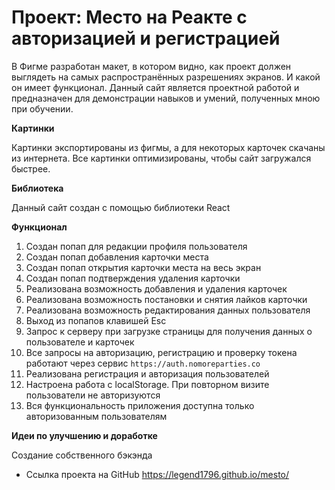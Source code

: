 # Проект: Место на Реакте с авторизацией и регистрацией

В Фигме разработан макет, в котором видно, как проект должен выглядеть на самых распространённых разрешениях экранов. И какой он имеет функционал.
Данный сайт является проектной работой и предназначен для демонстрации навыков и умений, полученных мною при обучении.


**Картинки**

Картинки экспортированы из фигмы, а для некоторых карточек скачаны из интернета. Все картинки оптимизированы, чтобы  сайт загружался быстрее.


**Библиотека**

Данный сайт создан с помощью библиотеки React

**Функционал**

1. Создан попап для редакции профиля пользователя
2. Создан попап добавления карточки места
3. Создан попап открытия карточки места на весь экран
4. Создан попап подтверждения удаления карточки
5. Реализована возможность добавления и удаления карточек
6. Реализована возможность постановки и снятия лайков карточки
7. Реализована возможность редактирования данных пользователя
8. Выход из попапов клавишей Esc
9. Запрос к серверу при загрузке страницы для получения данных о пользователе и карточек
10. Все запросы на авторизацию, регистрацию и проверку токена работают через сервис `https://auth.nomoreparties.co`
11. Реализована регистрация и авторизация пользователей
12. Настроена работа с localStorage. При повторном визите пользователи не авторизуются
13. Вся функциональность приложения доступна только авторизованным пользователям

**Идеи по улучшению и доработке**

Создание собственного бэкэнда

* Ссылка проекта на GitHub  https://legend1796.github.io/mesto/
